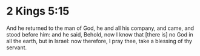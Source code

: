 # 2 Kings 5:15

And he returned to the man of God, he and all his company, and came, and stood before him: and he said, Behold, now I know that [there is] no God in all the earth, but in Israel: now therefore, I pray thee, take a blessing of thy servant.